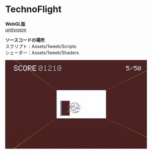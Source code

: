 # TechnoFlight

<b>WebGL版</b><br>
[unityroom](https://unityroom.com/games/technoflight)

<b>ソースコードの場所</b><br>
スクリプト：Assets/1week/Scripts<br>
シェーダー：Assets/1week/Shaders

![alt](image.gif)
